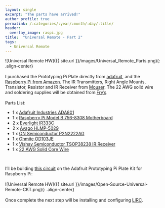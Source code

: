 ```yaml
---
layout: single
excerpt: "The parts have arrived!"
author_profile: true
permalink: /:categories/:year/:month/:day/:title/
header:
  overlay_image: raspi.jpg
title:  "Universal Remote - Part 2"
tags:
  - Universal Remote
---
```

![Universal Remote HW]({{ site.url }}/images/Universal_Remote_Parts.png){: .align-center}
<br><br>
I purchased the Prototyping Pi Plate directly from [adafruit], and the [Raspberry Pi from Amazon]. The IR Transmitters, Right Angle Mounts, Transistor, Resistor and IR Receiver from [Mouser]. The 22 AWG solid wire and soldering supplies will be obtained from [Fry’s].  
<br>
Parts List:
<br>

- 1 x [Adafruit Industries ADA801]
- 1 x [Raspberry Pi Model B 756-8308 Motherboard]
- 2 x [Everlight IR333C]
- 2 x [Avago HLMP-5029]
- 1 x [ON Semiconductor P2N2222AG]
- 1 x [Ohmite OD103JE]
- 1 x [Vishay Semiconductor TSOP38238 IR Receiver]
- 1 x [22 AWG Solid Core Wire]
<br>

I’ll be building [this circuit] on the Adafruit Prototyping Pi Plate Kit for Raspberry Pi:
<br><br>
![Universal Remote HW]({{ site.url }}/images/Open-Source-Universal-Remote-CKT.png){: .align-center}
<br><br>
Once complete the next step will be installing and configuring [LIRC].


[adafruit]: https://www.adafruit.com/product/801
[Raspberry Pi from Amazon]: https://www.amazon.com/gp/product/B009SQQF9C/ref=oh_details_o01_s00_i01  
[Mouser]: http://www.mouser.com/
[Fry’s]: http://www.frys.com/

[Adafruit Industries ADA801]: https://octopart.com/801-adafruit+industries-24605284
[Raspberry Pi Model B 756-8308 Motherboard]: https://www.raspberrypi.org/products/model-b/
[Everlight IR333C]: https://octopart.com/ir333c-everlight-17677690
[Avago HLMP-5029]: https://octopart.com/hlmp-5029-avago-549484
[ON Semiconductor P2N2222AG]: https://octopart.com/p2n2222ag-on+semiconductor-55396558
[Ohmite OD103JE]: https://octopart.com/od103je-ohmite-133027
[Vishay Semiconductor TSOP38238 IR Receiver]: https://octopart.com/tsop38238-vishay-5517697
[22 AWG Solid Core Wire]: http://www.frys.com/product/7716148/

[this circuit]: https://upverter.com/alexbain/f24516375cfae8b9/Open-Source-Universal-Remote/#/  
[LIRC]: http://www.lirc.org/
